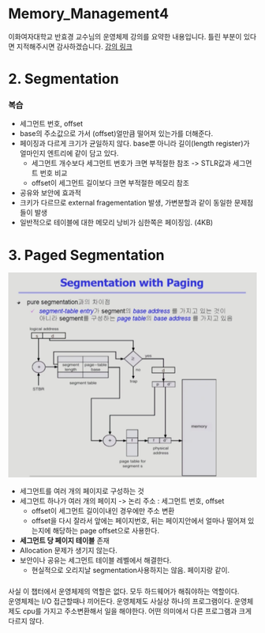 Memory_Management4
===
이화여자대학교 반효경 교수님의 운영체제 강의를 요약한 내용입니다. 틀린 부분이 있다면 지적해주시면 감사하겠습니다.  [강의 링크](http://www.kocw.net/home/cview.do?cid=4b9cd4c7178db077)

# 2. Segmentation
### 복습
- 세그먼트 번호, offset
- base의 주소값으로 가서 (offset)얼만큼 떨어져 있는가를 더해준다.
- 페이징과 다르게 크기가 균일하지 않다. base뿐 아니라 길이(length register)가 얼마인지  엔트리에 같이 담고 있다.
    - 세그먼트 개수보다 세그먼트 번호가 크면 부적절한 참조 -> STLR값과 세그먼트 번호 비교
    - offset이 세그먼트 길이보다 크면 부적절한 메모리 참조
- 공유와 보안에 효과적
- 크키가 다르므로 external fragementation 발생, 가변분할과 같이 동일한 문제점들이 발생
- 일반적으로 테이블에 대한 메모리 낭비가 심한쪽은 페이징임. (4KB) 

# 3. Paged Segmentation
![images.png](./images/seg_page.png)
- 세그먼트를 여러 개의 페이지로 구성하는 것
- 세그먼트 하나가 여러 개의 페이지 -> 논리 주소 : 세그먼트 번호, offset
    - offset이 세그먼트 길이이내인 경우에만 주소 변환
    - offset을 다시 잘라서 앞에는 페이지번호, 뒤는 페이지안에서 얼마나 떨어져 있는지에 해당하는 page offset으로 사용한다.
- **세그먼트 당 페이지 테이블** 존재
- Allocation 문제가 생기지 않는다.
- 보안이나 공유는 세그먼트 테이블 레벨에서 해결한다.
    - 현실적으로 오리지날 segmentation사용하지는 않음. 페이지랑 같이.

###
사실 이 챕터에서 운영체제의 역할은 없다. 모두 하드웨어가 해줘야하는 역할이다.  
운영체제는 I/O 접근할때나 끼어든다. 운영체제도 사실상 하나의 프로그램이다. 운영체제도 cpu를 가지고 주소변환해서 일을 해야한다. 어떤 의미에서 다른 프로그램과 크게 다르지 않다.